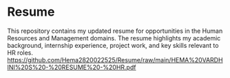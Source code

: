 # Resume
This repository contains my updated resume for opportunities in the Human Resources and Management domains. The resume highlights my academic background, internship experience, project work, and key skills relevant to HR roles.
https://github.com/Hema2820022525/Resume/raw/main/HEMA%20VARDHINI%20S%20-%20RESUME%20-%20HR.pdf

